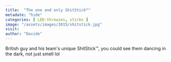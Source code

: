 ```yaml
---
title:  "The one and only ShitStick™"
metadate: "hide"
categories: [ LED-throwies, sticks ]
image: "/assets/images/2015/shitstick.jpg"
visit: 
author: "Davide"
---
```


British guy and his team's unique ShitStick™, you could see them dancing in the dark, not just smell lol 

